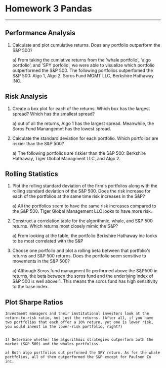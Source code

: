 # Homework 3 Pandas
---

## Performance Analysis
1) Calculate and plot cumulative returns. Does any portfolio outperform the S&P 500?

    a) From taking the cumlative returns from the 'whale portfolio', 'algo portfolio', and 'SPY porfolio', we were able to visualize which portfolio outperformed the S&P 500. The following portfolios outperfomed the S&P 500: Algo 1, Algo 2, Soros Fund MGMT LLC, Berkshire Hathaway INC. 

## Risk Analysis
1) Create a box plot for each of the returns. Which box has the largest spread? Which has the smallest spread?
    
    a) out of all the returns, Algo 1 has the largest spread. Meanwhile, the Soros Fund Manangemnt has the lowest spread.
  

2) Calculate the standard deviation for each portfolio. Which portfolios are riskier than the S&P 500?
   
   a) The following portfolios are riskier than the S&P 500: Berkshire Hathaway, Tiger Global Managment LLC, and Algo 2.

## Rolling Statistics

1) Plot the rolling standard deviation of the firm's portfolios along with the rolling standard deviation of the S&P 500. Does the risk increase for each of the portfolios at the same time risk increases in the S&P?

     a) All the portfolios seem to have the same risk increases compared to the S&P 500. Tiger Global Management LLC looks to have more risk.

2) Construct a correlation table for the algorithmic, whale, and S&P 500 returns. Which returns most closely mimic the S&P?
    
    a) From looking at the table, the portfolio Berkshire Hathaway inc looks to be most correlated with the S&P

3) Choose one portfolio and plot a rolling beta between that portfolio's returns and S&P 500 returns. Does the portfolio seem sensitive to movements in the S&P 500?

    a) Although Soros fund managment llc performed above the S&P500 in returns, the beta between the soros fund and the underlying index of S&P 500 is well above 1. This means the soros fund has high sensitivity to the base index.
    
## Plot Sharpe Ratios

    Investment managers and their institutional investors look at the return-to-risk ratio, not just the returns. (After all, if you have two portfolios that each offer a 10% return, yet one is lower risk, you would invest in the lower-risk portfolio, right?)


    1) Determine whether the algorithmic strategies outperform both the market (S&P 500) and the whales portfolios.
    
    a) Both algo portfolios out performed the SPY return. As for the whale portfolios, all of them outperformed the S&P except for Paulson Co inc.
    